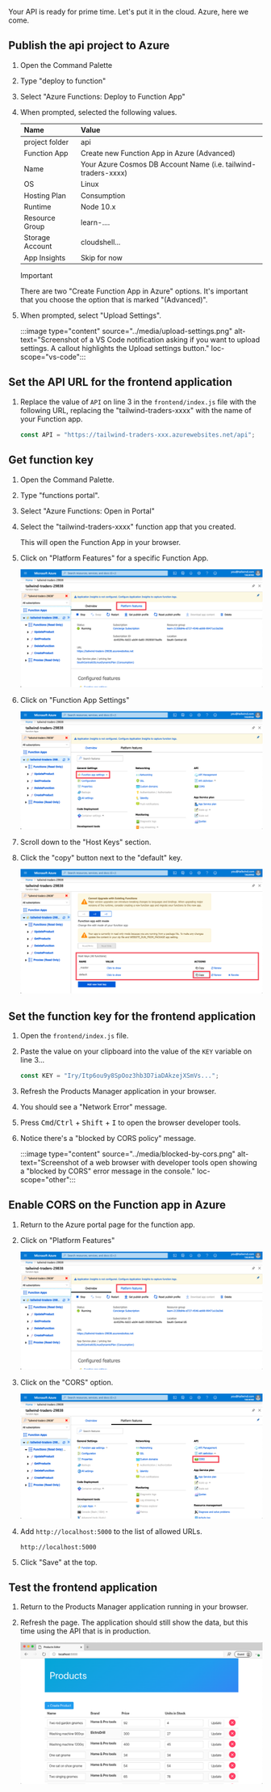 Your API is ready for prime time. Let's put it in the cloud. Azure, here we come.

## Publish the api project to Azure

1. Open the Command Palette

1. Type "deploy to function"

1. Select "Azure Functions: Deploy to Function App"

1. When prompted, selected the following values.

   | Name            | Value                                                    |
   | --------------- | -------------------------------------------------------- |
   | project folder  | api                                                      |
   | Function App    | Create new Function App in Azure (Advanced)              |
   | Name            | Your Azure Cosmos DB Account Name (i.e. tailwind-traders-xxxx) |
   | OS              | Linux                                                    |
   | Hosting Plan    | Consumption                                              |
   | Runtime         | Node 10.x                                                |
   | Resource Group  | learn-....                                               |
   | Storage Account | cloudshell...                                            |
   | App Insights    | Skip for now                                             |

   > [!IMPORTANT]
   > There are two "Create Function App in Azure" options. It's important that you choose the option that is marked "(Advanced)".

1. When prompted, select "Upload Settings".

    :::image type="content" source="../media/upload-settings.png" alt-text="Screenshot of a VS Code notification asking if you want to upload settings. A callout highlights the Upload settings button." loc-scope="vs-code":::

## Set the API URL for the frontend application

1. Replace the value of `API` on line 3 in the `frontend/index.js` file with the following URL, replacing the "tailwind-traders-xxxx" with the name of your Function app.

   ```javascript
   const API = "https://tailwind-traders-xxx.azurewebsites.net/api";
   ```

## Get function key

1. Open the Command Palette.

1. Type "functions portal".

1. Select "Azure Functions: Open in Portal"

1. Select the "tailwind-traders-xxxx" function app that you created.

   This will open the Function App in your browser.

1. Click on "Platform Features" for a specific Function App.

   ![Screenshot of the Azure portal with red box outlining the "Platform features" tab.](../media/platform-features.png)

1. Click on "Function App Settings"

   ![Screenshot of the Azure portal with red box outlining the "Function app settings" option.](../media/function-app-settings.png)

1. Scroll down to the "Host Keys" section.

1. Click the "copy" button next to the "default" key.

   ![Screenshot of the Azure portal with red box outlining the "Host keys" section and the copy button for the default key.](../media/copy-default-key.png)

## Set the function key for the frontend application

1. Open the `frontend/index.js` file.

1. Paste the value on your clipboard into the value of the `KEY` variable on line 3...

   ```javascript
   const KEY = "Iry/Itp6ou9y8SpOoz3hb3D7iaDAkzejXSmVs...";
   ```

1. Refresh the Products Manager application in your browser.

1. You should see a "Network Error" message.

1. Press <kbd>Cmd</kbd>/<kbd>Ctrl</kbd> + <kbd>Shift</kbd> + <kbd>I</kbd> to open the browser developer tools.

1. Notice there's a "blocked by CORS policy" message.

    :::image type="content" source="../media/blocked-by-cors.png" alt-text="Screenshot of a web browser with developer tools open showing a "blocked by CORS" error message in the console." loc-scope="other"::: <!-- no-loc -->

## Enable CORS on the Function app in Azure

1. Return to the Azure portal page for the function app.

1. Click on "Platform Features"

   ![Screenshot of the Azure portal with red box outlining the "Platform features" tab.](../media/platform-features.png)

1. Click on the "CORS" option.

   ![Screenshot of the Azure portal with red box outlining the "Platform features" tab.](../media/cors-option.png)

1. Add `http://localhost:5000` to the list of allowed URLs.

   ```http
   http://localhost:5000
   ```

1. Click "Save" at the top.

## Test the frontend application

1. Return to the Products Manager application running in your browser.

1. Refresh the page. The application should still show the data, but this time using the API that is in production.

   ![Screenshot of a web browser with the Products Manager application running shown populated with data.](../media/working-application.png)
